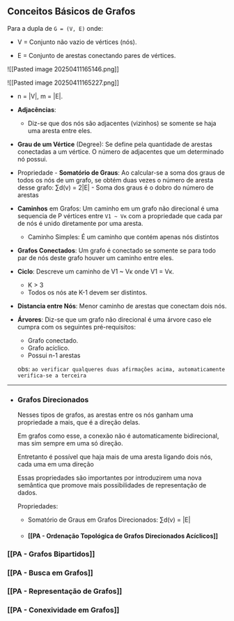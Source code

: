 ## Conceitos Básicos de Grafos

Para a dupla de `G = (V, E)` onde:

- V = Conjunto não vazio de vértices (nós).

- E = Conjunto de arestas conectando pares de vértices.

![[Pasted image 20250411165146.png]]

![[Pasted image 20250411165227.png]]

- n = |V|, m = |E|.

- **Adjacências**:
	- Diz-se que dos nós são adjacentes (vizinhos) se somente se haja uma aresta entre eles.

- **Grau de um Vértice** (Degree):
	Se define pela quantidade de arestas conectadas a um vértice. O número de adjacentes que um determinado nó possui.

- Propriedade - **Somatório de Graus**:
	Ao calcular-se a soma dos graus de todos os nós de um grafo, se obtém duas vezes o número de aresta desse grafo:
	∑d(v) = 2|E|  - Soma dos graus é o dobro do número de arestas 

 - **Caminhos** em Grafos:
	Um caminho em um grafo não direcional é uma sequencia de P vértices entre `V1 ~ Vĸ` com a propriedade que cada par de nós é unido diretamente por uma aresta.

	- Caminho Simples: É um caminho que contém apenas nós distintos

- **Grafos Conectados**:
	Um grafo é conectado se somente se para todo par de nós deste grafo houver um caminho entre eles.

- **Ciclo**:
	Descreve um caminho de V1 ~ Vĸ onde V1 = Vĸ.
	- K > 3
	- Todos os nós ate K-1 devem ser distintos.

- **Distancia entre Nós**:
	Menor caminho de arestas que conectam dois nós.

 - **Árvores**:
	Diz-se que um grafo não direcional é uma árvore caso ele cumpra com os seguintes pré-requisitos:
	
	- Grafo conectado.
	- Grafo acíclico.
	- Possui n-1 arestas
	
	obs: `ao verificar qualqueres duas afirmações acima, automaticamente verifica-se a terceira`

---

- ### Grafos Direcionados 

	
	Nesses tipos de grafos, as arestas entre os nós ganham uma propriedade a mais, que é a direção delas. 
	
	Em grafos como esse, a conexão não é automaticamente bidirecional, mas sim sempre em uma só direção. 
	
	Entretanto é possível que haja mais de uma aresta ligando dois nós, cada uma em uma direção
	
	Essas propriedades são importantes por introduzirem uma nova semântica que promove mais possibilidades de representação de dados. 

	Propriedades:
	- Somatório de Graus em Grafos Direcionados:
		∑d(v) = |E| 
	- #### [[PA - Ordenação Topológica de Grafos Direcionados Acíclicos]]

### [[PA - Grafos Bipartidos]]
### [[PA - Busca em Grafos]]
### [[PA - Representação de Grafos]]
### [[PA - Conexividade em Grafos]]

